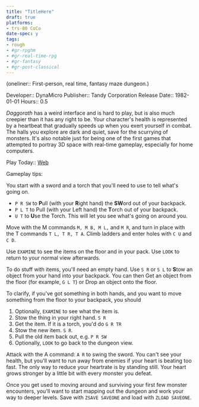 ```yaml
---
title: "TitleHere"
draft: true
platforms:
- trs-80 CoCo
date-spec: y
tags:
- rough
- #gr-rpghm 
- #gr-real-time-rpg 
- #gr-fantasy 
- #gr-post-classical 
---
```


(oneliner:: First-person, real time, fantasy maze dungeon.)

Developer:: DynaMicro
Publisher:: Tandy Corporation
Release Date:: 1982-01-01
Hours:: 0.5

*Daggorath* has a weird interface and is hard to play, but is also much creepier than it has any right to be. Your character's health is represented by a heartbeat that gradually speeds up when you exert yourself in combat. The halls you explore are dark and quiet, save for the scurrying of monsters. It's also notable just for being one of the first games that attempted to portray 3D space with real-time gameplay, especially for home computers.

Play Today:: [Web](https://daggorath.online/)

Gameplay tips:

You start with a sword and a torch that you'll need to use to tell what's going on.
- `P R SW` to **P**ull (with your **R**ight hand) the **SW**ord out of your backpack.
- `P L T` to Pull (with your Left hand) the **T**orch out of your backpack.
- `U T` to **U**se the Torch. This will let you see what's going on around you.

Move with the M commands `M, M B, M L,` and `M R`, and turn in place with the T commands `T L, T R, T A`. Climb ladders and enter holes with `C U` and `C D`.

Use `EXAMINE` to see the items on the floor and in your pack. Use `LOOK` to return to your normal view afterwards.

To do stuff with items, you'll need an empty hand. Use `S R` or `S L` to **S**tow an object from your hand into your backpack. You can then Get an object from the floor (for example, `G L T`) or Drop an object onto the floor.

To clarify, if you've got something in both hands, and you want to move something from the floor to your backpack, you should 
1. Optionally, `EXAMINE` to see what the item is.
2. Stow the thing in your right hand. `S R`
3. Get the item. If it is a torch, you'd do `G R TR`
4. Stow the new item. `S R`.
5. Pull the old item back out, e.g. `P R SW`
6. Optionally, `LOOK` to go back to the dungeon view.

Attack with the A command: `A R` to swing the sword. You can't see your health, but you'll want to run away from enemies if your heart is beating too fast. The only way to reduce your heartrate is by standing still. Your heart grows stronger by a little bit with every monster you defeat.

Once you get used to moving around and surviving your first few monster encounters, you'll want to start mapping out the dungeon and work your way to deeper levels. Save with `ZSAVE SAVEONE` and load with `ZLOAD SAVEONE`. 